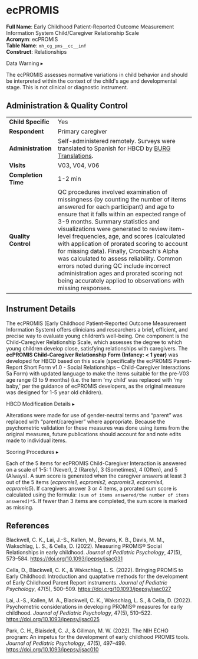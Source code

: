 # ecPROMIS

**Full Name**: Early Childhood Patient-Reported Outcome Measurement Information System Child/Caregiver Relationship Scale       
**Acronym**: ecPROMIS                  
**Table Name**: `mh_cg_pms__cc__inf`       
**Construct**: Relationships


<div id="warning" class="warning-banner" onclick="toggleCollapse(this)">
    <span class="emoji"><i class="fas fa-exclamation-triangle"></i></span>
  <span class="text-with-link">
  <span class="text">Data Warning</i></span>
  <a class="anchor-link" href="#warning" title="Copy link">
  <i class="fa-solid fa-link"></i>
  </a>
  </span>
  <span class="arrow">▸</span>
</div>
<div class="warning-collapsible-content">
<p>The ecPROMIS assesses normative variations in child behavior and should be interpreted within the context of the child's age and developmental stage. This is not clinical or diagnostic instrument.</p> 
</div>


## Administration & Quality Control

<table style="width: 100%; border-collapse: collapse; table-layout: fixed; font-size: 16px;">
<tbody>
<tr><td><b>Child Specific</b></td>
<td>Yes</td></tr>
<tr><td><b>Respondent</b></td>
<td>Primary caregiver</td></tr>
<tr><td><b>Administration</b></td>
<td style="word-wrap: break-word; white-space: normal;">Self-administered remotely. Surveys were translated to Spanish for HBCD by <a href="https://burgtranslations.com/our-services/">BURG Translations</a>.</td></tr>
<tr><td><b>Visits</b></td>
<td>V03, V04, V06</td></tr>
<tr><td><b>Completion Time</b></td>
<td>1-2 min</td></tr>
<tr><td><b>Quality Control</b></td>
<td style="word-wrap: break-word; white-space: normal;">QC procedures involved examination of missingness (by counting the number of items answered for each participant) and age to ensure that it falls within an expected range of 3-9 months. Summary statistics and visualizations were generated to review item-level frequencies, age, and scores (calculated with application of prorated scoring to account for missing data). Finally, Cronbach's Alpha was calculated to assess reliability. Common errors noted during QC include incorrect administration ages and prorated scoring not being accurately applied to observations with missing responses.</td></tr>
</tbody>
</table>


## Instrument Details

The ecPROMIS (Early Childhood Patient-Reported Outcome Measurement Information System) offers clinicians and researchers a brief, efficient, and precise way to evaluate young children’s well-being. One component is the Child-Caregiver Relationship Scale, which assesses the degree to which young children develop close, satisfying relationships with caregivers. The **ecPROMIS Child-Caregiver Relationship Form (Infancy: < 1 year)** was developed for HBCD based on this scale (specifically the ecPROMIS Parent-Report Short Form v1.0 - Social Relationships – Child-Caregiver Interactions 5a Form) with updated language to make the items suitable for the pre-V03 age range (3 to 9 months) (i.e. the term ‘my child’ was replaced with 'my baby,' per the guidance of ecPROMIS developers, as the original measure was designed for 1-5 year old children).

<div id="table-banner" class="table-banner" onclick="toggleCollapse(this)">
  <span>
    <span class="text">HBCD Modification Details</span>
  </span>
  <span class="arrow">▸</span>
</div>
<div class="collapsible-content">
<p>Alterations were made for use of gender-neutral terms and “parent” was replaced with “parent/caregiver” where appropriate. Because the psychometric validation for these measures was done using items from the original measures, future publications should account for and note edits made to individual items.</p>
</div>

<div id="table-banner" class="table-banner" onclick="toggleCollapse(this)">
  <span class="text">Scoring Procedures</span>
  <span class="arrow">▸</span>
</div>
<div class="collapsible-content">
<p>Each of the 5 items for ecPROMIS Child-Caregiver Interaction is answered on a scale of 1-5: 1 (Never), 2 (Rarely), 3  (Sometimes), 4 (Often), and 5 (Always). A sum score is generated when the caregiver answers at least 3 out of the 5 items (<i>ecpromis1, ecpromis2, ecpromis3, ecpromis4, ecpromis5</i>). If caregivers answer 3 or 4 items, a prorated sum score is calculated using the formula: <code>(sum of items answered/the number of items answered)*5</code>. If fewer than 3 items are completed, the sum score is marked as missing.</p>
</div>

## References
<div class="references"> 
<p>Blackwell, C. K., Lai, J.-S., Kallen, M., Bevans, K. B., Davis, M. M., Wakschlag, L. S., & Cella, D. (2022). Measuring PROMIS® Social Relationships in early childhood. <i>Journal of Pediatric Psychology</i>, 47(5), 573–584. <a href="https://doi.org/10.1093/jpepsy/jsac031" target="_blank">https://doi.org/10.1093/jpepsy/jsac031</a></p>  
<p>Cella, D., Blackwell, C. K., & Wakschlag, L. S. (2022). Bringing PROMIS to Early Childhood: Introduction and quaptative methods for the development of Early Childhood Parent Report instruments. <i>Journal of Pediatric Psychology</i>, 47(5), 500–509. <a href="https://doi.org/10.1093/jpepsy/jsac027" target="_blank">https://doi.org/10.1093/jpepsy/jsac027</a></p>  
<p>Lai, J.-S., Kallen, M. A., Blackwell, C. K., Wakschlag, L. S., & Cella, D. (2022). Psychometric considerations in developing PROMIS® measures for early childhood. <i>Journal of Pediatric Psychology</i>, 47(5), 510–522. <a href="https://doi.org/10.1093/jpepsy/jsac025" target="_blank">https://doi.org/10.1093/jpepsy/jsac025</a></p>  
<p>Park, C. H., Blaisdell, C. J., & Gillman, M. W. (2022). The NIH ECHO program: An impetus for the development of early childhood PROMIS tools. <i>Journal of Pediatric Psychology</i>, 47(5), 497–499. <a href="https://doi.org/10.1093/jpepsy/jsac010" target="_blank">https://doi.org/10.1093/jpepsy/jsac010</a></p>
</div>
<br>


